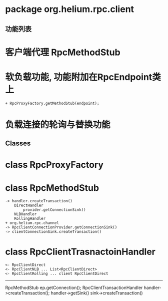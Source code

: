 package org.helium.rpc.client
=================================================================

功能列表
-----------------------------------------------------------------
# 客户端代理 RpcMethodStub
# 软负载功能, 功能附加在RpcEndpoint类上
	+ RpcProxyFactory.getMethodStub(endpoint);
# 负载连接的轮询与替换功能

Classes
-----------------------------------------------------------------
# class RpcProxyFactory
# class RpcMethodStub
	-> handler.createTransaction()
		DirectHandler
			provider.getConnectionSink()
		NLBHandler
		RollingHandler
	+ org.helium.rpc.channel
	-> RpcClientConnectionProvider.getConnectionSink()
	-> clientConnectionSink.createTransaction()	
	
# class RpcClientTrasnactoinHandler
	<- RpcClientDirect
	<- RpcClientNLB ... List<RpcClientDirect>
	<- RpcClientRolling ... client RpcClientDirect
	
-----------------------------------------------------------------
RpcMethodStub
	ep.getConnection();
	RpcClientTransactionHandler
		handler->createTransaction();
		handler->getSink()
		sink->createTransaction()
		
		



